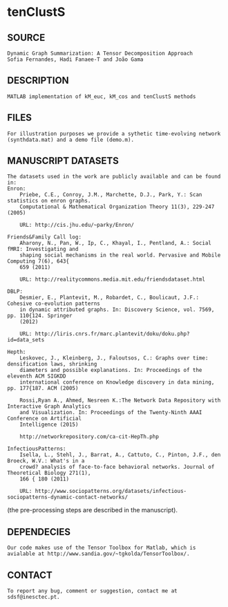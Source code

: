 # tenClustS

SOURCE 
------
    Dynamic Graph Summarization: A Tensor Decomposition Approach
    Sofia Fernandes, Hadi Fanaee-T and João Gama

DESCRIPTION
-----------
    MATLAB implementation of kM_euc, kM_cos and tenClustS methods   

FILES
-----
    For illustration purposes we provide a sythetic time-evolving network (synthdata.mat) and a demo file (demo.m).

MANUSCRIPT DATASETS
-------------------
    The datasets used in the work are publicly available and can be found in:
	Enron: 
		Priebe, C.E., Conroy, J.M., Marchette, D.J., Park, Y.: Scan statistics on enron graphs.
		Computational & Mathematical Organization Theory 11(3), 229-247 (2005) 

		URL: http://cis.jhu.edu/~parky/Enron/

	Friends&Family Call log:
		Aharony, N., Pan, W., Ip, C., Khayal, I., Pentland, A.: Social fMRI: Investigating and
		shaping social mechanisms in the real world. Pervasive and Mobile Computing 7(6), 643{
		659 (2011) 
	
		URL: http://realitycommons.media.mit.edu/friendsdataset.html

	DBLP: 
		Desmier, E., Plantevit, M., Robardet, C., Boulicaut, J.F.: Cohesive co-evolution patterns
		in dynamic attributed graphs. In: Discovery Science, vol. 7569, pp. 110{124. Springer
		(2012)

		URL: http://liris.cnrs.fr/marc.plantevit/doku/doku.php?id=data_sets

	Hepth: 
		Leskovec, J., Kleinberg, J., Faloutsos, C.: Graphs over time: densification laws, shrinking
		diameters and possible explanations. In: Proceedings of the eleventh ACM SIGKDD
		international conference on Knowledge discovery in data mining, pp. 177{187. ACM (2005)

		Rossi,Ryan A., Ahmed, Nesreen K.:The Network Data Repository with Interactive Graph Analytics
		and Visualization. In: Proceedings of the Twenty-Ninth AAAI Conference on Artificial 
		Intelligence (2015)

		http://networkrepository.com/ca-cit-HepTh.php

	InfectiousPatterns: 
		Isella, L., Stehl, J., Barrat, A., Cattuto, C., Pinton, J.F., den Broeck, W.V.: What's in a
		crowd? analysis of face-to-face behavioral networks. Journal of Theoretical Biology 271(1),
		166 { 180 (2011)

		URL: http://www.sociopatterns.org/datasets/infectious-sociopatterns-dynamic-contact-networks/

(the pre-processing steps are described in the manuscript).	
 
DEPENDECIES
-----------
    Our code makes use of the Tensor Toolbox for Matlab, which is avialable at http://www.sandia.gov/~tgkolda/TensorToolbox/.

CONTACT
-------
    To report any bug, comment or suggestion, contact me at sdsf@inesctec.pt.

